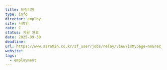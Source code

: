 ```yaml
---
title: 드림티원
type: info
director: employ
site: 사람인
rate: C
status: 지원 완료
date: 2025-09-30
deadline:
url: https://www.saramin.co.kr/zf_user/jobs/relay/view?isMypage=no&rec_idx=51614422&recommend_ids=eJxFzdkNgFAIRNGWWIZlqrERi9eYB35OcjmEgumCq7Xu0E4r4RnFZMYZhHnKjqzeDCE2GZBE%2F8DrzY01ev7QabGAQHvoNoYPQK1ALmD0L3sAYvkrUQ%3D%3D&view_type=avatar&gz=1&t_ref_scnid=817&t_ref_content=SRI_050_MYPAGE_MIX_RCT&t_ref=avatar&inner_source=saramin&inner_medium=pattern&inner_campaign=SRI_050_MYPAGE_MIX_RCT&inner_term=6&referNonce=1ea98ae14161da2228a9&immediately_apply_layer_open=n#seq=0
website:
tags:
  - employment
---
```







